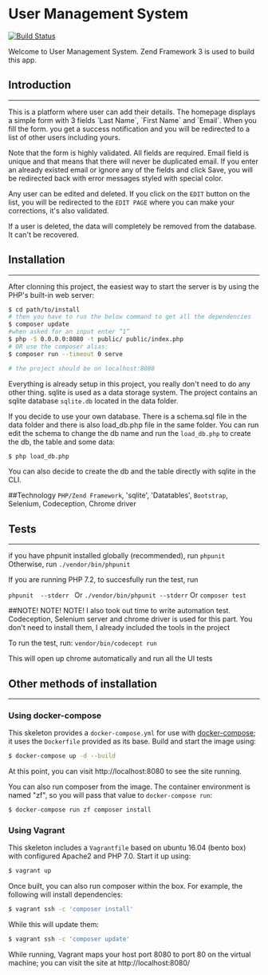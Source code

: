 # User Management System
[![Build Status](https://travis-ci.org/andela-araimi/UserManagement.svg?branch=master)](https://travis-ci.org/andela-araimi/UserManagement)

Welcome to User Management System. Zend Framework 3 is used to build this app.

## Introduction
<hr>
This is a platform where user can add their details. The homepage displays a simple form with 3 fields
`Last Name`, `First Name` and `Email`. When you fill the form. you get a success notification and you will be redirected to a list of other users including yours. 

Note that the form is highly validated. All fields are required. Email field is unique and that means that there will never be duplicated email. If you enter an already existed email or ignore any of the fields and click Save, you will be redirected back with error messages styled with special color.

Any user can be edited and deleted. If you click on the `EDIT` button on the list, you will be redirected to the `EDIT PAGE` where you can make your corrections, it's also validated.


If a user is deleted, the data will completely be removed from the database. It can't be recovered.

## Installation
<hr>
After clonning this project, the easiest way to start the server is by using the PHP's built-in web server:

```bash
$ cd path/to/install
# then you have to run the below command to get all the dependencies
$ composer update 
#when asked for an input enter “1”
$ php -S 0.0.0.0:8080 -t public/ public/index.php
# OR use the composer alias:
$ composer run --timeout 0 serve

# the project should be on localhost:8080
```

Everything is already setup in this project, you really don't need to do any other thing. sqlite is used as a data storage system. The project contains an sqlite database `sqlite.db` located in the data folder.

If you decide to use your own database. There is a schema.sql file in the data folder and there is also load_db.php file in the same folder. You can run edit the schema to change the db name and run the `load_db.php` to create the db, the table and some data:
```bash
$ php load_db.php
```

You can also decide to create the db and the table directly with sqlite in the CLI.

##Technology
`PHP/Zend Framework`, 'sqlite', 'Datatables', `Bootstrap`, Selenium, Codeception, Chrome driver

## Tests
<hr>

if you have phpunit installed globally (recommended), run
`phpunit `
Otherwise, run
`./vendor/bin/phpunit`

If you are running PHP 7.2, to succesfully run the test, run 

`phpunit  --stderr `
Or
`./vendor/bin/phpunit --stderr`
Or
`composer test`

##NOTE! NOTE! NOTE!
I also took out time to write automation test. Codeception, Selenium server and chrome driver is used for this part. You don't need to install them, I already included the tools in the project

To run the test, run:
`vendor/bin/codecept run `

This will open up chrome automatically and run all the UI tests

## Other methods of installation
<hr>

### Using docker-compose

This skeleton provides a `docker-compose.yml` for use with
[docker-compose](https://docs.docker.com/compose/); it
uses the `Dockerfile` provided as its base. Build and start the image using:

```bash
$ docker-compose up -d --build
```

At this point, you can visit http://localhost:8080 to see the site running.

You can also run composer from the image. The container environment is named
"zf", so you will pass that value to `docker-compose run`:

```bash
$ docker-compose run zf composer install
```

### Using Vagrant

This skeleton includes a `Vagrantfile` based on ubuntu 16.04 (bento box)
with configured Apache2 and PHP 7.0. Start it up using:

```bash
$ vagrant up
```

Once built, you can also run composer within the box. For example, the following
will install dependencies:

```bash
$ vagrant ssh -c 'composer install'
```

While this will update them:

```bash
$ vagrant ssh -c 'composer update'
```

While running, Vagrant maps your host port 8080 to port 80 on the virtual
machine; you can visit the site at http://localhost:8080/

